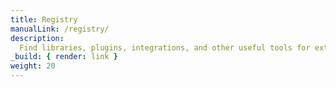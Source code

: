 ```yaml
---
title: Registry
manualLink: /registry/
description:
  Find libraries, plugins, integrations, and other useful tools for extending OpenTelemetry.
_build: { render: link }
weight: 20
---
```

